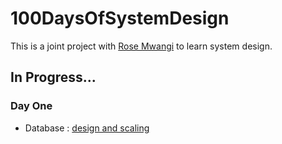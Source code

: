 # 100DaysOfSystemDesign
This is a joint project with [Rose Mwangi](https://github.com/RWamboi) to learn system design.

## **In Progress...**
### Day One 
* Database : [design and scaling](https://github.com/KiptoonKipkurui/100DaysOfSystemDesign/blob/main/DAYONE.md)

